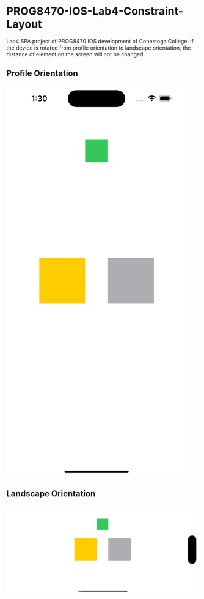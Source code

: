 # PROG8470-IOS-Lab4-Constraint-Layout

Lab4 SPA project of PROG8470 IOS development of Conestoga College. If the device is rotated from profile orientation to landscape orientation, the distance of element on the screen will not be changed.

## Profile Orientation

![](doc/images/2023-07-14-13-32-20-image.png)

## Landscape Orientation

![](doc/images/2023-07-14-13-33-16-image.png)

